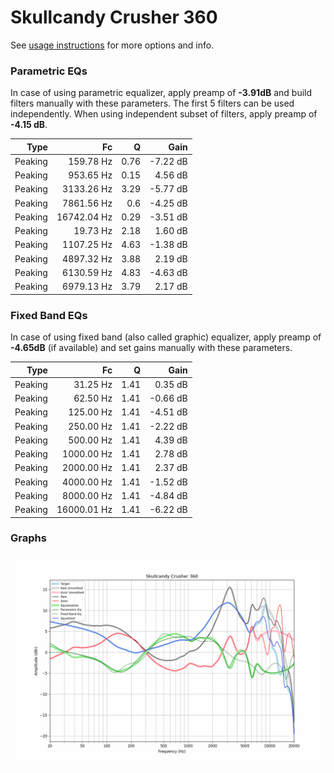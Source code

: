 # Skullcandy Crusher 360
See [usage instructions](https://github.com/jaakkopasanen/AutoEq#usage) for more options and info.

### Parametric EQs
In case of using parametric equalizer, apply preamp of **-3.91dB** and build filters manually
with these parameters. The first 5 filters can be used independently.
When using independent subset of filters, apply preamp of **-4.15 dB**.

| Type    | Fc          |    Q | Gain     |
|--------:|------------:|-----:|---------:|
| Peaking | 159.78 Hz   | 0.76 | -7.22 dB |
| Peaking | 953.65 Hz   | 0.15 | 4.56 dB  |
| Peaking | 3133.26 Hz  | 3.29 | -5.77 dB |
| Peaking | 7861.56 Hz  | 0.6  | -4.25 dB |
| Peaking | 16742.04 Hz | 0.29 | -3.51 dB |
| Peaking | 19.73 Hz    | 2.18 | 1.60 dB  |
| Peaking | 1107.25 Hz  | 4.63 | -1.38 dB |
| Peaking | 4897.32 Hz  | 3.88 | 2.19 dB  |
| Peaking | 6130.59 Hz  | 4.83 | -4.63 dB |
| Peaking | 6979.13 Hz  | 3.79 | 2.17 dB  |

### Fixed Band EQs
In case of using fixed band (also called graphic) equalizer, apply preamp of **-4.65dB**
(if available) and set gains manually with these parameters.

| Type    | Fc          |    Q | Gain     |
|--------:|------------:|-----:|---------:|
| Peaking | 31.25 Hz    | 1.41 | 0.35 dB  |
| Peaking | 62.50 Hz    | 1.41 | -0.66 dB |
| Peaking | 125.00 Hz   | 1.41 | -4.51 dB |
| Peaking | 250.00 Hz   | 1.41 | -2.22 dB |
| Peaking | 500.00 Hz   | 1.41 | 4.39 dB  |
| Peaking | 1000.00 Hz  | 1.41 | 2.78 dB  |
| Peaking | 2000.00 Hz  | 1.41 | 2.37 dB  |
| Peaking | 4000.00 Hz  | 1.41 | -1.52 dB |
| Peaking | 8000.00 Hz  | 1.41 | -4.84 dB |
| Peaking | 16000.01 Hz | 1.41 | -6.22 dB |

### Graphs
![](./Skullcandy%20Crusher%20360.png)